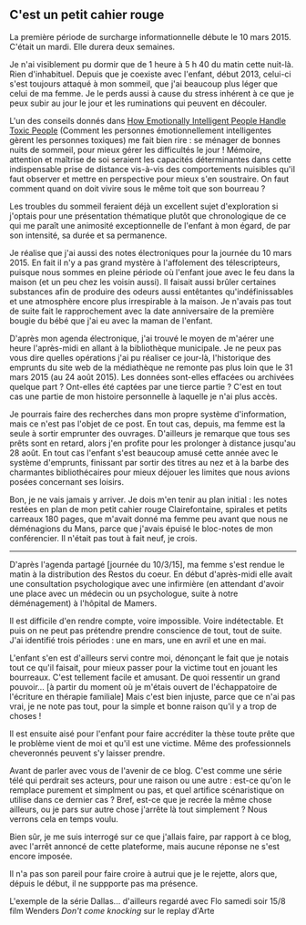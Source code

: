 ## C'est un petit cahier rouge

La première période de surcharge informationnelle débute le 10 mars 2015. C'était un mardi. Elle durera deux semaines.

Je n'ai visiblement pu dormir que de 1 heure à 5 h 40 du matin cette nuit-là. Rien d'inhabituel. Depuis que je coexiste avec l'enfant, début 2013, celui-ci s'est toujours attaqué à mon sommeil, que j'ai beaucoup plus léger que celui de ma femme. Je le perds aussi à cause du stress inhérent à ce que je peux subir au jour le jour et les ruminations qui peuvent en découler.

L'un des conseils donnés dans [How Emotionally Intelligent People Handle Toxic People][1] (Comment les personnes émotionnellement intelligentes gèrent les personnes toxiques) me fait bien rire : se ménager de bonnes nuits de sommeil, pour mieux gérer les difficultés le jour ! Mémoire, attention et maîtrise de soi seraient les capacités déterminantes dans cette indispensable prise de distance vis-à-vis des comportements nuisibles qu'il faut observer et mettre en perspective pour mieux s'en soustraire. On faut comment quand on doit vivire sous le même toit que son bourreau ?

[1]: http://www.talentsmart.com/articles/How-Emotionally-Intelligent-People-Handle-Toxic-People-1028629190-p-1.html

Les troubles du sommeil feraient déjà un excellent sujet d'exploration si j'optais pour une présentation thématique plutôt que chronologique de ce qui me paraît une animosité exceptionnelle de l'enfant à mon égard, de par son intensité, sa durée et sa permanence. 

Je réalise que j'ai aussi des notes électroniques pour la journée du 10 mars 2015. En fait il n'y a pas grand mystère à l'affolement des télescripteurs, puisque nous sommes en pleine période où l'enfant joue avec le feu dans la maison (et un peu chez les voisin aussi). Il faisait aussi brûler certaines substances afin de produire des odeurs aussi entêtantes qu'indéfinissables et une atmosphère encore plus irrespirable à la maison. Je n'avais pas tout de suite fait le rapprochement avec la date anniversaire de la première bougie du bébé que j'ai eu avec la maman de l'enfant.

D'après mon agenda électronique, j'ai trouvé le moyen de m'aérer une heure l'après-midi en allant à la bibliothèque municipale. Je ne peux pas vous dire quelles opérations j'ai pu réaliser ce jour-là, l'historique des emprunts du site web de la médiathèque ne remonte pas plus loin que le 31 mars 2015 (au 24 août 2015). Les données sont-elles effacées ou archivées quelque part ? Ont-elles été captées par une tierce partie ? C'est en tout cas une partie de mon histoire personnelle à laquelle je n'ai plus accès.

Je pourrais faire des recherches dans mon propre système d'information, mais ce n'est pas l'objet de ce post. En tout cas, depuis, ma femme est la seule à sortir emprunter des ouvrages. D'ailleurs je remarque que tous ses prêts sont en retard, alors j'en profite pour les prolonger à distance jusqu'au 28 août. En tout cas l'enfant s'est beaucoup amusé cette année avec le système d'emprunts, finissant par sortir des titres  au nez et à la barbe des charmantes bibliothécaires pour mieux déjouer les limites que nous avions posées concernant ses loisirs.

Bon, je ne vais jamais y arriver. Je dois m'en tenir au plan initial : les notes restées en plan de mon petit cahier rouge Clairefontaine, spirales et petits carreaux 180 pages, que m'avait donné ma femme peu avant que nous ne déménagions du Mans, parce que j'avais épuisé le bloc-notes de mon conférencier. Il n'était pas tout à fait neuf, je crois.

***

D'après l'agenda partagé [journée du 10/3/15], ma femme s'est rendue le matin à la distribution des Restos du coeur. En début d'après-midi elle avait une consultation psychologique avec une infirmière (en attendant d'avoir une place avec un médecin ou un psychologue, suite à notre déménagement) à l'hôpital de Mamers.

Il est difficile d'en rendre compte, voire impossible. Voire indétectable. Et puis on ne peut pas prétendre prendre conscience de tout, tout de suite. J'ai identifié trois périodes : une en mars, une en avril et une en mai.

L'enfant s'en est d'ailleurs servi contre moi, dénonçant le fait que je notais tout ce qu'il faisait, pour mieux passer pour la victime tout en jouant les bourreaux. C'est tellement facile et amusant. De quoi ressentir un grand pouvoir... [à partir du moment où je m'étais ouvert de l'échappatoire de l'écriture en thérapie familiale] Mais c'est bien injuste, parce que ce n'ai pas vrai, je ne note pas tout, pour la simple et bonne raison qu'il y a trop de choses ! 

Il est ensuite aisé pour l'enfant pour faire accréditer la thèse toute prête que le problème vient de moi et qu'il est une victime. Même des professionnels cheveronnés peuvent s'y laisser prendre.

Avant de parler avec vous de l'avenir de ce blog. C'est comme une série télé qui perdrait ses acteurs, pour une raison ou une autre : est-ce qu'on le remplace purement et simplment ou pas, et quel artifice scénaristique on utilise dans ce dernier cas ? Bref, est-ce que je recrée la même chose ailleurs, ou je pars sur autre chose j'arrête là tout simplement ? Nous verrons cela en temps voulu.

Bien sûr, je me suis interrogé sur ce que j'allais faire, par rapport à ce blog, avec l'arrêt annoncé de cette plateforme, mais aucune réponse ne s'est encore imposée.

Il n'a pas son pareil pour faire croire à autrui que je le rejette, alors que, dépuis le début, il ne suppporte pas ma présence.

L'exemple de la série Dallas...
d'ailleurs regardé avec Flo samedi soir 15/8 film Wenders *Don't come knocking* sur le replay d'Arte
